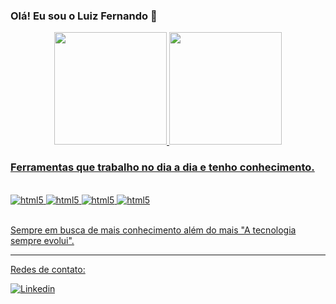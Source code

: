 ### Olá! Eu sou o Luiz Fernando 👋 



<div align="center">
  <a href="https://github.com/luizinx">
  <img height="180em"  src="https://github-readme-stats.vercel.app/api?username=luizinx&show_icons=true&theme=tokyonight&include_all_commits=true&count_private=true"/>
  <img height="180em"  src="https://github-readme-stats.vercel.app/api/top-langs/?username=luizinx&layout=compact&langs_count=7&theme=tokyonight"/>
</div>

### Ferramentas que trabalho no dia a dia e tenho conhecimento.

<div style='display: inline_block'><br/>
<img aling='center' alt='html5' src='https://img.shields.io/badge/HTML5-E34F26?style=for-the-badge&logo=html5&logoColor=white'>
<img aling='center' alt='html5' src='https://img.shields.io/badge/CSS3-1572B6?style=for-the-badge&logo=css3&logoColor=white'>
<img aling='center' alt='html5' src='https://img.shields.io/badge/JavaScript-F7DF1E?style=for-the-badge&logo=javascript&logoColor=black'>
<img aling='center' alt='html5' src='https://img.shields.io/badge/Node.js-43853D?style=for-the-badge&logo=node.js&logoColor=white'>

</div></br>

Sempre em busca de mais conhecimento além do mais "A tecnologia sempre evolui".
***
Redes de contato: 

[![Linkedin](https://img.shields.io/badge/LinkedIn-0077B5?style=for-the-badge&logo=linkedin&logoColor=white)](www.linkedin.com/in/luiz-fernando-ribeiro-rocha)

